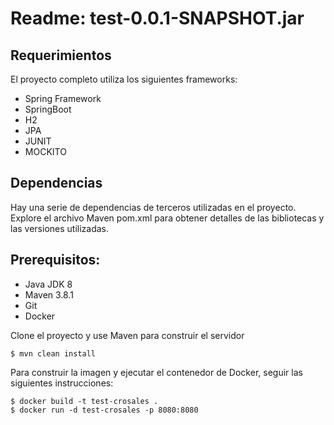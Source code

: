 # Readme: test-0.0.1-SNAPSHOT.jar

## Requerimientos

El proyecto completo utiliza los siguientes frameworks:

* Spring Framework
* SpringBoot
* H2
* JPA
* JUNIT
* MOCKITO

## Dependencias

Hay una serie de dependencias de terceros utilizadas en el proyecto. Explore el archivo Maven pom.xml para obtener detalles de las bibliotecas y las versiones utilizadas.
## Prerequisitos:

* Java JDK 8
* Maven 3.8.1
* Git
* Docker

Clone el proyecto y use Maven para construir el servidor

	$ mvn clean install

Para construir la imagen y ejecutar el contenedor de Docker, seguir las siguientes instrucciones:

    $ docker build -t test-crosales .
    $ docker run -d test-crosales -p 8080:8080